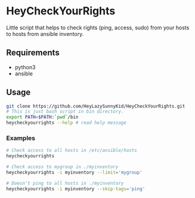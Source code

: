 # HeyCheckYourRights
Little script that helps to check rights (ping, access, sudo) from your hosts to hosts from ansible inventory. 

## Requirements
- python3
- ansible

## Usage

```bash
git clone https://github.com/HeyLazySunnyKid/HeyCheckYourRights.git
# This is just bash script in bin directory.
export PATH=$PATH:`pwd`/bin
heycheckyourrights --help # read help message
```

### Examples

```bash
# Check access to all hosts in /etc/ansible/hosts
heycheckyourrights

# Check access to mygroup in ./myinventory
heycheckyourrights -i myinventory --limit='mygroup'

# Doesn't ping to all hosts in ./myinventory
heycheckyourrights -i myinventory --skip-tags='ping'
```
